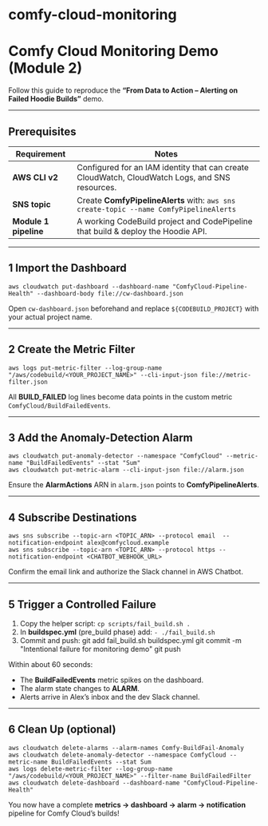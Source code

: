 # comfy-cloud-monitoring

# Comfy Cloud Monitoring Demo (Module 2)

Follow this guide to reproduce the **“From Data to Action – Alerting on Failed Hoodie Builds”** demo.

---

## Prerequisites

| Requirement            | Notes                                                                                                                         |
|------------------------|--------------------------------------------------------------------------------------------------------------------------------|
| **AWS CLI v2**         | Configured for an IAM identity that can create CloudWatch, CloudWatch Logs, and SNS resources.                                |
| **SNS topic**          | Create **ComfyPipelineAlerts** with: `aws sns create-topic --name ComfyPipelineAlerts`                                        |
| **Module 1 pipeline**  | A working CodeBuild project and CodePipeline that build & deploy the Hoodie API.                                             |

---

## 1  Import the Dashboard

``aws cloudwatch put-dashboard --dashboard-name "ComfyCloud-Pipeline-Health" --dashboard-body file://cw-dashboard.json``

Open `cw-dashboard.json` beforehand and replace `${CODEBUILD_PROJECT}` with your actual project name.

---

## 2  Create the Metric Filter

``aws logs put-metric-filter --log-group-name "/aws/codebuild/<YOUR_PROJECT_NAME>" --cli-input-json file://metric-filter.json``

All **BUILD_FAILED** log lines become data points in the custom metric `ComfyCloud/BuildFailedEvents`.

---

## 3  Add the Anomaly-Detection Alarm

``aws cloudwatch put-anomaly-detector --namespace "ComfyCloud" --metric-name "BuildFailedEvents" --stat "Sum"``  
``aws cloudwatch put-metric-alarm --cli-input-json file://alarm.json``

Ensure the **AlarmActions** ARN in `alarm.json` points to **ComfyPipelineAlerts**.

---

## 4  Subscribe Destinations

``aws sns subscribe --topic-arn <TOPIC_ARN> --protocol email  --notification-endpoint alex@comfycloud.example``  
``aws sns subscribe --topic-arn <TOPIC_ARN> --protocol https --notification-endpoint <CHATBOT_WEBHOOK_URL>``

Confirm the email link and authorize the Slack channel in AWS Chatbot.

---

## 5  Trigger a Controlled Failure

1. Copy the helper script: `cp scripts/fail_build.sh .`  
2. In **buildspec.yml** (pre_build phase) add: `- ./fail_build.sh`  
3. Commit and push:
    git add fail_build.sh buildspec.yml
    git commit -m "Intentional failure for monitoring demo"
    git push


Within about 60 seconds:

* The **BuildFailedEvents** metric spikes on the dashboard.  
* The alarm state changes to **ALARM**.  
* Alerts arrive in Alex’s inbox and the dev Slack channel.

---

## 6  Clean Up (optional)

``aws cloudwatch delete-alarms --alarm-names Comfy-BuildFail-Anomaly``  
``aws cloudwatch delete-anomaly-detector --namespace ComfyCloud --metric-name BuildFailedEvents --stat Sum``  
``aws logs delete-metric-filter --log-group-name "/aws/codebuild/<YOUR_PROJECT_NAME>" --filter-name BuildFailedFilter``  
``aws cloudwatch delete-dashboard --dashboard-name "ComfyCloud-Pipeline-Health"``

You now have a complete **metrics → dashboard → alarm → notification** pipeline for Comfy Cloud’s builds!

